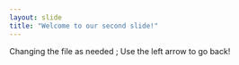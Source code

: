 ```yaml
---
layout: slide
title: "Welcome to our second slide!"
---
```

Changing the file as needed ;
Use the left arrow to go back!
